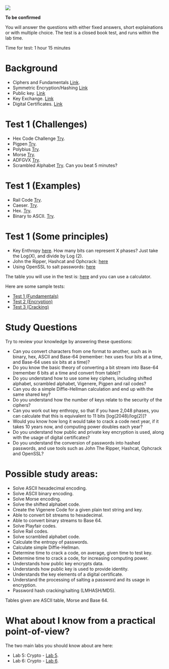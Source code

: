 <img src="https://github.com/billbuchanan/csn09112/blob/master/zadditional/top_csn09112.png"/>

**To be confirmed**

You will answer the questions with either fixed answers, short explainations or with multiple choice. The test is a closed book test, and  runs within the lab time.

Time for test: 1 hour 15 minutes 

# Background

* Ciphers and Fundamentals [Link](https://github.com/billbuchanan/csn09112/tree/master/week04_ciphers).
* Symmetric Encryption/Hashing [Link](https://github.com/billbuchanan/csn09112/tree/master/week05_secretkey)
* Public key. [Link](https://github.com/billbuchanan/csn09112/tree/master/week06_public_key/lecture)
* Key Exchange. [Link](https://github.com/billbuchanan/csn09112/tree/master/week06_public_key/lecture)
* Digital Certificates. [Link](https://github.com/billbuchanan/csn09112/tree/master/week07_dig_cert/lecture)

# Test 1 (Challenges)

* Hex Code Challenge [Try](https://asecuritysite.com/Challenges/hex).
* Pigpen [Try](https://asecuritysite.com/Challenges/pigpen).
* Polybius [Try](https://asecuritysite.com/Challenges/polybius).
* Morse [Try](https://asecuritysite.com/Challenges/morse).
* ADFGVX [Try](https://asecuritysite.com/Challenges/dx).
* Scrambled Alphabet [Try](https://asecuritysite.com/Challenges/scramb). Can you beat 5 minutes?

# Test 1 (Examples)

* Rail Code [Try](https://asecuritysite.com/coding/rail).
* Caeser. [Try](https://asecuritysite.com/tests/tests?sortBy=caesar).
* Hex. [Try](https://asecuritysite.com/tests/tests?sortBy=hex01).
* Binary to ASCII. [Try](https://asecuritysite.com/tests/tests?sortBy=ascii02). 

# Test 1 (Some principles)

* Key Enthropy [here](https://asecuritysite.com/encryption/en). How many bits can represent X phases? Just take the Log(X), and divide by Log (2).
* John the Ripper, Hashcat and Ophcrack: [here](http://youtu.be/Xvbk2nSzEPk?t=14m17s)
* Using OpenSSL to salt passwords: [here](http://youtu.be/Xvbk2nSzEPk?t=4m58s)

The table you will use in the test is: [here](https://asecuritysite.com/public/test_table.pdf) and you can use a calculator.

Here are some sample tests:

* [Test 1 (Fundamentals)](https://asecuritysite.com/tests/tests?sortBy=crypto01)
* [Test 2 (Encryption)](https://asecuritysite.com/tests/tests?sortBy=crypto02)
* [Test 3 (Cracking)](https://asecuritysite.com/tests/tests?sortBy=crypto03)

# Study Questions

Try to review your knowledge by answering these questions:

* Can you convert characters from one format to another, such as in binary, hex, ASCII and Base-64 (remember: hex uses four bits at a time, and Base-64 uses six bits at a time)?
* Do you know the basic theory of converting a bit stream into Base-64 (remember 6 bits at a time and convert from table)?
* Do you understand how to use some key ciphers, including shifted alphabet, scrambled alphabet, Vigenere, Pigpen and rail codes?
* Can you do a simple Diffie-Hellman calculation and end up with the same shared key?
* Do you understand how the number of keys relate to the security of the ciphers?
* Can you work out key enthropy, so that if you have 2,048 phases, you can calculate that this is equivalent to 11 bits [log(2048)/log(2)]?
* Would you know how long it would take to crack a code next year, if it takes 10 years now, and computing power doubles each year?
* Do you understand how public and private key encryption is used, along with the usage of digital certificates?
* Do you understand the conversion of passwords into hashed passwords, and use tools such as John The Ripper, Hashcat, Ophcrack and OpenSSL?


# Possible study areas:

* Solve ASCII hexadecimal encoding.
* Solve ASCII binary encoding.
* Solve Morse encoding.
* Solve the shifted alphabet code.
* Create the Vigenere Code for a given plain text string and key.
* Able to convert bit streams to hexadecimal.
* Able to convert binary streams to Base 64.
* Solve Playfair codes.
* Solve Rail codes.
* Solve scrambled alphabet code.
* Calculate the entropy of passwords.
* Calculate simple Diffie-Hellman.
* Determine time to crack a code, on average, given time to test key.
* Determine time to crack a code, for increasing computing power.
* Understands how public key encrypts data.
* Understands how public key is used to provide identity.
* Understands the key elements of a digital certificate.
* Understand the processing of salting a password and its usage in encryption.
* Password hash cracking/salting (LMHASH/MD5).

Tables given are ASCII table, Morse and Base 64.

# What about I know from a practical point-of-view?

The two main labs you should know about are here:

* Lab 5: Crypto - [Lab 5](https://github.com/billbuchanan/csn09112/blob/master/week06_public_key/labs/csn09112_lab05.pdf).
* Lab 6: Crypto - [Lab 6](https://asecuritysite.com/public/csn09112_lab05.pdf).

